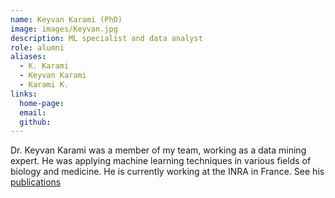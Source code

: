 ```yaml
---
name: Keyvan Karami (PhD)
image: images/Keyvan.jpg
description: ML specialist and data analyst
role: alumni
aliases:
  - K. Karami
  - Keyvan Karami
  - Karami K.
links:
  home-page: 
  email: 
  github: 
---
```


Dr. Keyvan Karami was a member of my team, working as a data mining expert. He was applying machine learning techniques in various fields of biology and medicine.
He is currently working at the INRA in France. See his [publications](https://scholar.google.com/citations?user=dQzhmY4AAAAJ&hl=en)
